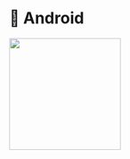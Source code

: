 # 📱 Android

<img src="https://github.com/pratyaksh1610/AndroidDevPractice/assets/76740999/f6c8dee5-9221-463d-9ea6-3d0980f43da9" width="200"/>
